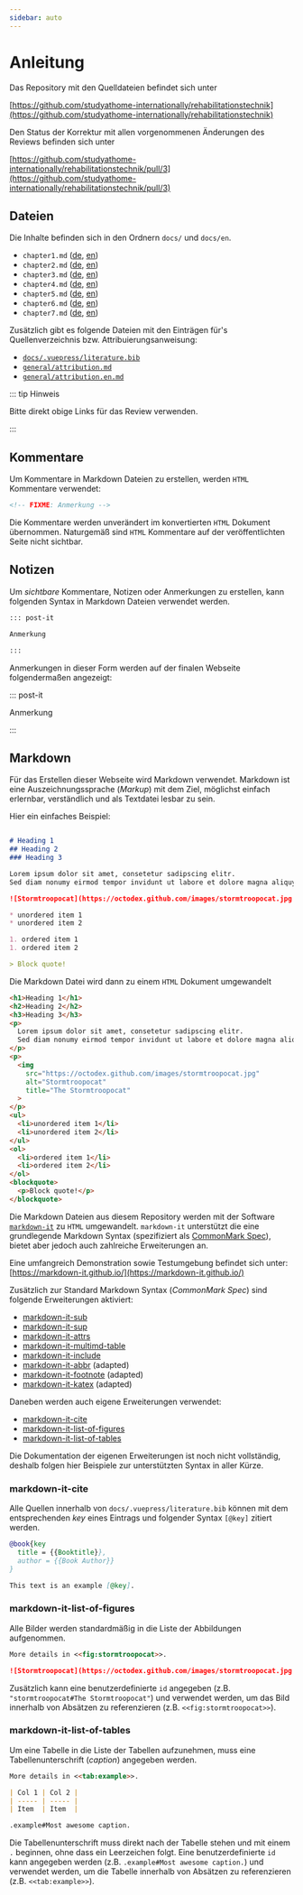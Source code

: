 ```yaml
---
sidebar: auto
---
```


# Anleitung

Das Repository mit den Quelldateien befindet sich unter

[https://github.com/studyathome-internationally/rehabilitationstechnik](https://github.com/studyathome-internationally/rehabilitationstechnik)

Den Status der Korrektur mit allen vorgenommenen Änderungen des Reviews befinden sich unter

[https://github.com/studyathome-internationally/rehabilitationstechnik/pull/3](https://github.com/studyathome-internationally/rehabilitationstechnik/pull/3)

## Dateien

Die Inhalte befinden sich in den Ordnern `docs/` und `docs/en`.

- `chapter1.md` ([de](https://github.com/studyathome-internationally/rehabilitationstechnik/blob/wzagler/docs/chapter1.md), [en](https://github.com/studyathome-internationally/rehabilitationstechnik/blob/wzagler/docs/en/chapter1.md))
- `chapter2.md` ([de](https://github.com/studyathome-internationally/rehabilitationstechnik/blob/wzagler/docs/chapter2.md), [en](https://github.com/studyathome-internationally/rehabilitationstechnik/blob/wzagler/docs/en/chapter2.md))
- `chapter3.md` ([de](https://github.com/studyathome-internationally/rehabilitationstechnik/blob/wzagler/docs/chapter3.md), [en](https://github.com/studyathome-internationally/rehabilitationstechnik/blob/wzagler/docs/en/chapter3.md))
- `chapter4.md` ([de](https://github.com/studyathome-internationally/rehabilitationstechnik/blob/wzagler/docs/chapter4.md), [en](https://github.com/studyathome-internationally/rehabilitationstechnik/blob/wzagler/docs/en/chapter4.md))
- `chapter5.md` ([de](https://github.com/studyathome-internationally/rehabilitationstechnik/blob/wzagler/docs/chapter5.md), [en](https://github.com/studyathome-internationally/rehabilitationstechnik/blob/wzagler/docs/en/chapter5.md))
- `chapter6.md` ([de](https://github.com/studyathome-internationally/rehabilitationstechnik/blob/wzagler/docs/chapter6.md), [en](https://github.com/studyathome-internationally/rehabilitationstechnik/blob/wzagler/docs/en/chapter6.md))
- `chapter7.md` ([de](https://github.com/studyathome-internationally/rehabilitationstechnik/blob/wzagler/docs/chapter7.md), [en](https://github.com/studyathome-internationally/rehabilitationstechnik/blob/wzagler/docs/en/chapter7.md))

Zusätzlich gibt es folgende Dateien mit den Einträgen für's Quellenverzeichnis bzw. Attribuierungsanweisung:

- [`docs/.vuepress/literature.bib`](https://github.com/studyathome-internationally/rehabilitationstechnik/blob/wzagler/docs/.vuepress/literature.bib)
- [`general/attribution.md`](https://github.com/studyathome-internationally/rehabilitationstechnik/blob/wzagler/general/attribution.md)
- [`general/attribution.en.md`](https://github.com/studyathome-internationally/rehabilitationstechnik/blob/wzagler/general/attribution.en.md)

::: tip Hinweis

Bitte direkt obige Links für das Review verwenden.

:::

## Kommentare

Um Kommentare in Markdown Dateien zu erstellen, werden `HTML` Kommentare verwendet:

```md
<!-- FIXME: Anmerkung -->
```

Die Kommentare werden unverändert im konvertierten `HTML` Dokument übernommen.
Naturgemäß sind `HTML` Kommentare auf der veröffentlichten Seite nicht sichtbar.

## Notizen

Um _sichtbare_ Kommentare, Notizen oder Anmerkungen zu erstellen, kann folgenden Syntax in Markdown Dateien verwendet werden.

```md
::: post-it

Anmerkung

:::
```

Anmerkungen in dieser Form werden auf der finalen Webseite folgendermaßen angezeigt:

::: post-it

Anmerkung

:::

## Markdown

Für das Erstellen dieser Webseite wird Markdown verwendet.
Markdown ist eine Auszeichnungssprache (_Markup_) mit dem Ziel, möglichst einfach erlernbar, verständlich und als Textdatei lesbar zu sein.

Hier ein einfaches Beispiel:

<!-- prettier-ignore -->
```md

# Heading 1
## Heading 2
### Heading 3

Lorem ipsum dolor sit amet, consetetur sadipscing elitr.
Sed diam nonumy eirmod tempor invidunt ut labore et dolore magna aliquyam.

![Stormtroopocat](https://octodex.github.com/images/stormtroopocat.jpg "The Stormtroopocat")

* unordered item 1
* unordered item 2

1. ordered item 1
1. ordered item 2

> Block quote!

```

Die Markdown Datei wird dann zu einem `HTML` Dokument umgewandelt

<!-- prettier-ignore -->
```html
<h1>Heading 1</h1>
<h2>Heading 2</h2>
<h3>Heading 3</h3>
<p>
  Lorem ipsum dolor sit amet, consetetur sadipscing elitr.
  Sed diam nonumy eirmod tempor invidunt ut labore et dolore magna aliquyam.
</p>
<p>
  <img
    src="https://octodex.github.com/images/stormtroopocat.jpg"
    alt="Stormtroopocat"
    title="The Stormtroopocat"
  >
</p>
<ul>
  <li>unordered item 1</li>
  <li>unordered item 2</li>
</ul>
<ol>
  <li>ordered item 1</li>
  <li>ordered item 2</li>
</ol>
<blockquote>
  <p>Block quote!</p>
</blockquote>
```

Die Markdown Dateien aus diesem Repository werden mit der Software [`markdown-it`](https://github.com/markdown-it/markdown-it) zu `HTML` umgewandelt.
`markdown-it` unterstützt die eine grundlegende Markdown Syntax (spezifiziert als [CommonMark Spec](https://spec.commonmark.org/)), bietet aber jedoch auch zahlreiche Erweiterungen an.

Eine umfangreich Demonstration sowie Testumgebung befindet sich unter: [https://markdown-it.github.io/](https://markdown-it.github.io/)

Zusätzlich zur Standard Markdown Syntax (_CommonMark Spec_) sind folgende Erweiterungen aktiviert:

- [markdown-it-sub](https://www.npmjs.com/package/markdown-it-sub)
- [markdown-it-sup](https://www.npmjs.com/package/markdown-it-sup)
- [markdown-it-attrs](https://www.npmjs.com/package/markdown-it-attrs)
- [markdown-it-multimd-table](https://www.npmjs.com/package/markdown-it-multimd-table)
- [markdown-it-include](https://www.npmjs.com/package/markdown-it-include)
- [markdown-it-abbr](https://www.npmjs.com/package/markdown-it-abbr) (adapted)
- [markdown-it-footnote](https://www.npmjs.com/package/markdown-it-footnote) (adapted)
- [markdown-it-katex](https://www.npmjs.com/package/markdown-it-katex) (adapted)

Daneben werden auch eigene Erweiterungen verwendet:

- [markdown-it-cite](https://www.npmjs.com/package/markdown-it-cite)
- [markdown-it-list-of-figures](https://www.npmjs.com/package/markdown-it-list-of-figures)
- [markdown-it-list-of-tables](https://www.npmjs.com/package/markdown-it-list-of-tables)

Die Dokumentation der eigenen Erweiterungen ist noch nicht vollständig, deshalb folgen hier Beispiele zur unterstützten Syntax in aller Kürze.

### markdown-it-cite

Alle Quellen innerhalb von `docs/.vuepress/literature.bib` können mit dem entsprechenden _key_ eines Eintrags und folgender Syntax `[@key]` zitiert werden.

```bib
@book{key
  title = {{Booktitle}},
  author = {{Book Author}}
}
```

```md
This text is an example [@key].
```

### markdown-it-list-of-figures

Alle Bilder werden standardmäßig in die Liste der Abbildungen aufgenommen.

```md
More details in <<fig:stormtroopocat>>.

![Stormtroopocat](https://octodex.github.com/images/stormtroopocat.jpg "stormtroopocat#The Stormtroopocat")
```

Zusätzlich kann eine benutzerdefinierte `id` angegeben (z.B. `"stormtroopocat#The Stormtroopocat"`) und verwendet werden, um das Bild innerhalb von Absätzen zu referenzieren (z.B. `<<fig:stormtroopocat>>`).

### markdown-it-list-of-tables

Um eine Tabelle in die Liste der Tabellen aufzunehmen, muss eine Tabellenunterschrift (_caption_) angegeben werden.

```md
More details in <<tab:example>>.

| Col 1 | Col 2 |
| ----- | ----- |
| Item  | Item  |

.example#Most awesome caption.
```

Die Tabellenunterschrift muss direkt nach der Tabelle stehen und mit einem `.` beginnen, ohne dass ein Leerzeichen folgt.
Eine benutzerdefinierte `id` kann angegeben werden (z.B. `.example#Most awesome caption.`) und verwendet werden, um die Tabelle innerhalb von Absätzen zu referenzieren (z.B. `<<tab:example>>`).
